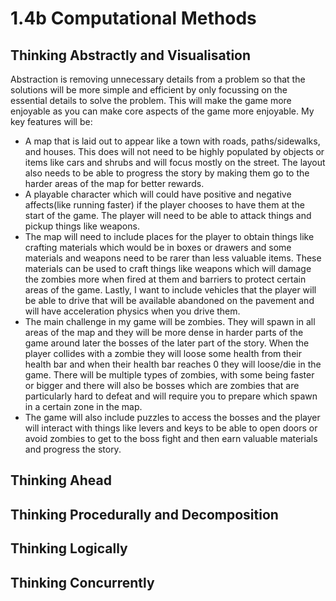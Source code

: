 # 1.4b Computational Methods

## Thinking Abstractly and Visualisation

Abstraction is removing unnecessary details from a problem so that the solutions will be more simple and efficient by only focussing on the essential details to solve the problem.  This will make  the game more enjoyable as you can make core aspects of the game more enjoyable.  My key features will be:

* A map that is laid out to appear like a town with roads, paths/sidewalks, and houses.  This does will not need to be highly populated by objects or items like cars and shrubs and will focus mostly on the street.  The layout also needs to be able to progress the story by making them go to the harder areas of the map for better rewards.
* A playable character which will could have positive and negative affects(like running faster) if the player chooses to have them at the start of the game.  The player will need to be able to attack things and pickup things like weapons.
* The map will need to include places for the player to obtain things like crafting materials which would be in boxes or drawers and some materials and weapons need to be rarer than less valuable items.  These materials can be used to craft things like weapons which will damage the zombies more when fired at them and barriers to protect certain areas of the game.  Lastly, I want to include vehicles that the player will be able to drive that will be available abandoned on the pavement and will have acceleration physics when you drive them.
* The main challenge in my game will be zombies.  They will spawn in all areas of the map and they will be more dense in harder parts of the game around later the bosses of the later part of the story.  When the player collides with a zombie they will loose some health from their health bar and when their health bar reaches 0 they will loose/die in the game.  There will be multiple types of zombies, with some being faster or bigger and there will also be bosses which are zombies that are particularly hard to defeat and will require you to prepare which spawn in a certain zone in the map.
* The game will also include puzzles to access the bosses and the player will interact with things like levers and keys to be able to open doors or avoid zombies to get to the boss fight and then earn valuable materials and progress the story.

## Thinking Ahead

## Thinking Procedurally and Decomposition

## Thinking Logically

## Thinking Concurrently
